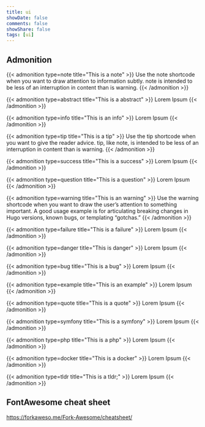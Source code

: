 ```yaml
---
title: ui
showDate: false
comments: false
showShare: false
tags: [ui]
---
```


## Admonition

{{< admonition type=note title="This is a note" >}}
Use the note shortcode when you want to draw attention to information subtly. note is intended to be less of an interruption in content than is warning.
{{< /admonition >}}

{{< admonition type=abstract title="This is a abstract" >}}
Lorem Ipsum
{{< /admonition >}}

{{< admonition type=info title="This is an info" >}}
Lorem Ipsum
{{< /admonition >}}

{{< admonition type=tip title="This is a tip" >}}
Use the tip shortcode when you want to give the reader advice. tip, like note, is intended to be less of an interruption in content than is warning.
{{< /admonition >}}

{{< admonition type=success title="This is a success" >}}
Lorem Ipsum
{{< /admonition >}}

{{< admonition type=question title="This is a question" >}}
Lorem Ipsum
{{< /admonition >}}

{{< admonition type=warning title="This is an warning" >}}
Use the warning shortcode when you want to draw the user’s attention to something important. A good usage example is for articulating breaking changes in Hugo versions, known bugs, or templating “gotchas.”
{{< /admonition >}}

{{< admonition type=failure title="This is a failure" >}}
Lorem Ipsum
{{< /admonition >}}

{{< admonition type=danger title="This is danger" >}}
Lorem Ipsum
{{< /admonition >}}

{{< admonition type=bug title="This is a bug" >}}
Lorem Ipsum
{{< /admonition >}}

{{< admonition type=example title="This is an example" >}}
Lorem Ipsum
{{< /admonition >}}

{{< admonition type=quote title="This is a quote" >}}
Lorem Ipsum
{{< /admonition >}}

{{< admonition type=symfony title="This is a symfony" >}}
Lorem Ipsum
{{< /admonition >}}

{{< admonition type=php title="This is a php" >}}
Lorem Ipsum
{{< /admonition >}}

{{< admonition type=docker title="This is a docker" >}}
Lorem Ipsum
{{< /admonition >}}

{{< admonition type=tldr title="This is a tldr;" >}}
Lorem Ipsum
{{< /admonition >}}

## FontAwesome cheat sheet

https://forkaweso.me/Fork-Awesome/cheatsheet/